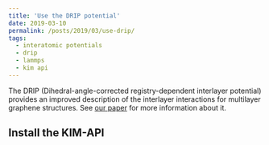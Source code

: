 ```yaml
---
title: 'Use the DRIP potential'
date: 2019-03-10
permalink: /posts/2019/03/use-drip/
tags:
  - interatomic potentials
  - drip
  - lammps
  - kim api
---
```


The DRIP (Dihedral-angle-corrected registry-dependent interlayer potential) provides
an improved description of the interlayer interactions for multilayer graphene structures.
See [our paper](https//doi.org/10.1103/physrevb.98.235404) for more information about it.


Install the KIM-API
------

